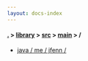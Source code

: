 ```yaml
---
layout: docs-index
---
```

#### [.](./../../../index) > [library](./../../index) > [src](./../index) > [main](./index) > **/**

- [java / me / jfenn / ](java/me/jfenn/)
